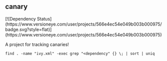 <h2>canary</h2>[![Dependency Status](https://www.versioneye.com/user/projects/566e4ec54e049b003b000975/badge.svg?style=flat)](https://www.versioneye.com/user/projects/566e4ec54e049b003b000975)

A project for tracking canaries!

```
find . -name "ivy.xml" -exec grep "<dependency" {} \; | sort | uniq
```
